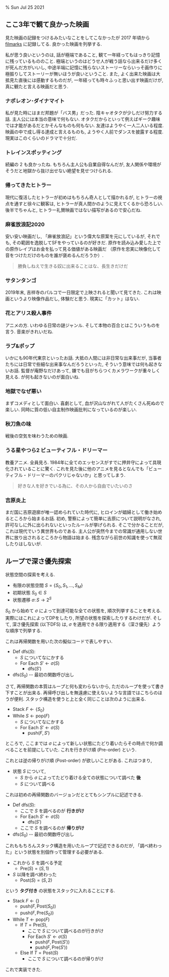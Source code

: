 % Sun Jul 25 2021

## ここ3年で観て良かった映画

見た映画の記録をつけるみたいなことをしてこなかったが 2017 年頃から
[filmarks](https://filmarks.com/users/cympfh?page=3)
に記録してる.
良かった映画を列挙する.

私が思う良いというのは, 話が極端であること, 観て一年経ってもはっきり記憶に残っているもののこと.
極端というのはどうせ人が戦う話なら出来るだけ多くが死んだ方がいいし,
中途半端に記憶に残らないストーリーならいっそ画作りに極振りしてストーリーが無いほうが良いということ.
また, よく出来た映画は大抵見た直後には感動するものだが, 一年経っても時々ふっと思い出す映画だけが,
真に観たと言える映画だと思う.

### ナポレオン･ダイナマイト

私が見た時にはまだ邦題が「バス男」だった.
陰キャオタクが少しだけ努力する話.
主人公には本当の意味で何もない.
オタクだからといって例えばギーク趣味では才能があるだとかそんなものも何もない.
友達はようやく一人二人いる程度.
映画の中で成し得る達成と言えるものも, ようやく人前でダンスを披露する程度.
現実はこのくらいのドラマで十分だ.

### トレインスポッティング

続編の 2 も良かったね.
もちろん主人公も自業自得なんだが, 友人関係や環境がそうだと地獄から抜け出せない絶望を見せつけられる.

### 帰ってきたヒトラー

現代に復活したヒトラーが初めはもちろん奇人として描かれるが,
ヒトラーの視点を通すと徐々に観客は, ヒトラーが真人間かのように見えてくるから恐ろしい.
後半でちゃんと, ヒトラー礼賛映画ではない描写があるので安心だね.

### 麻雀放浪記2020

安い安い映画だし, 「麻雀放浪記」という偉大な原案を元にしているが, それでも, その範囲を逸脱してSFをやっているのが好きだ.
原作を読み込み愛した上での原作レイプはお金を払って見る価値がある映画だ
（原作を忠実に映像化して音をつけただけのものを誰が褒めるんだろうか）.

> 勝負しねえで生きる奴に出来ることはな、長生きだけだ

### サタンタンゴ

2019年末, 吉祥寺のパルコで一日限定で上映されると聞いて見てきた.
これは映画というより映像作品だし, 体験だと思う.
現実に「カット」はない.

### 花とアリス殺人事件

アニメの方.
いわゆる日常の謎ジャンル.
そして本物の百合とはこういうものを言う.
音楽がきれいだね.

### ラブ&ポップ

いかにも90年代東京といったお話.
大抵の人間には非日常な出来事だが, 当事者たちには日常で些細な出来事なんだろうといった,
そういう意味では何も起きないお話.
監督が庵野なだけあって, 嫌でも目がちらつくカメラワークが重々しく見える.
が何も起きないのが面白いね.

### 地獄でなぜ悪い

まずコメディとして面白い.
喜劇として, 血が沢山ながれて人がたくさん死ぬので楽しい.
同時に質の低い自主制作映画批判になっているのが楽しい.

### 秋刀魚の味

戦後の空気を味わうための映画.

### うる星やつら2 ビューティフル・ドリーマー

教養アニメ.
全員見ろ.
1984年に全てのエッセンスがすでに押井守によって具現化されていることに驚く.
これを見た後に他のアニメを見るとなんでも「ビューティフル・ドリーマーのパクリじゃないか」と思ってしまう.

> 好きな人を好きでいる為に、その人から自由でいたいのさ

### 吉原炎上

まだ国に吉原遊廓が唯一認められていた時代に, ヒロインが娼婦として働き始めるところから始まるお話.
初め, 警察によって簡単に吉原について説明がなされ, 許可なしに外に出られないといったルールが挙げられる.
そこで分かることだが, これは現代でいう異世界ものである.
主人公が突然今までの常識が通用しない世界に放り出されるところから物語は始まる.
残念ながら前世の知識を使って無双したりはしないが.

## ループで深さ優先探索

状態空間の探索を考える.

- 有限の状態空間 $S = \{ S_0, S_1, \ldots, S_M \}$
- 初期状態 $S_0 \in S$
- 状態遷移 $\sigma \colon S \to 2^S$

$S_0$ から始めて $\sigma$ によって到達可能な全ての状態を, 順次列挙することを考える.
実際にはこれによってDPをしたり, 所望の状態を探索したりするわけだが.
そして, 深さ優先探索 (以下DFS) は, $\sigma$ を適用できる限り適用する（深さ優先）ような順序で列挙する.

これは再帰関数を用いた次の擬似コードで表しやすい.

- Def $\mathrm{dfs}(S)$:
    - $S$ についてなにかする
    - For Each $S' \leftarrow \sigma(S)$
        - $\mathrm{dfs}(S')$
- $\mathrm{dfs}(S_0)$  -- 最初の関数呼び出し

さて, 再帰関数の本質はループと何も変わらないから, ただのループを使って書き下すことが出来る.
再帰呼び出しを無遠慮に使えないような言語ではこちらのほうが便利.
スタック構造を使うと上と全く同じことは次のように出来る.

- Stack $F \leftarrow \{ S_0 \}$
- While $S \leftarrow \mathrm{pop}(F)$
    - $S$ についてなにかする
    - For Each $S' \leftarrow \sigma(S)$
        - $\mathrm{push}(F, S')$

ところで, ここまでは $\sigma$ によって新しい状態にたどり着いたらその時点で何か調べることを前提にしていた.
これを行きがけ順 (Pre-order) という.

これとは逆の帰りがけ順 (Post-order) が欲しいことがある.
これはつまり,

- 状態 $S$ について,
    - $S$ から $\sigma$ によってたどり着ける全ての状態について調べた **後**
    - $S$ について調べる

これは初めの再帰関数のバージョンだととてもシンプルに記述できる.

- Def $\mathrm{dfs}(S)$:
    - ここで $S$ を調べるのが **行きがけ**
    - For Each $S' \leftarrow \sigma(S)$
        - $\mathrm{dfs}(S')$
    - ここで $S$ を調べるのが **帰りがけ**
- $\mathrm{dfs}(S_0)$  -- 最初の関数呼び出し

これももちろんスタック構造を用いたループで記述できるのだが,
「調べ終わった」という状態を別個作って管理する必要がある.

- これから $S$ を調べる予定
    - $\mathrm{Pre}(S) = (S, 1)$
- $S$ 以降を調べ終わった
    - $\mathrm{Post}(S) = (S, 2)$

という **タグ付き** の状態をスタックに入れることにする.

- Stack $F \leftarrow \{ \}$
    - $\mathrm{push}(F, \mathrm{Post}(S_0))$
    - $\mathrm{push}(F, \mathrm{Pre}(S_0))$
- While $T \leftarrow \mathrm{pop}(F)$
    - If $T = \mathrm{Pre}(S)$,
        - ここで $S$ について調べるのが行きがけ
        - For Each $S' \leftarrow \sigma(S)$
            - $\mathrm{push}(F, \mathrm{Post}(S'))$
            - $\mathrm{push}(F, \mathrm{Pre}(S'))$
    - Else If $T = \mathrm{Post}(S)$
        - ここで $S$ について調べるのが帰りがけ

これで実装できた.

